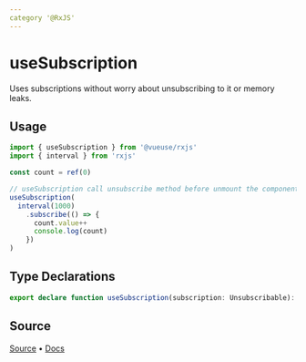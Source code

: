```yaml
---
category '@RxJS'
---
```


# useSubscription

Uses subscriptions without worry about unsubscribing to it or memory leaks.

## Usage

```ts
import { useSubscription } from '@vueuse/rxjs'
import { interval } from 'rxjs'

const count = ref(0)

// useSubscription call unsubscribe method before unmount the component
useSubscription(
  interval(1000)
    .subscribe(() => {
      count.value++
      console.log(count)
    })
)
```


<!--FOOTER_STARTS-->
## Type Declarations

```typescript
export declare function useSubscription(subscription: Unsubscribable): void
```

## Source

[Source](https://github.com/vueuse/vueuse/blob/main/packages/rxjs/useSubscription/index.ts) • [Docs](https://github.com/vueuse/vueuse/blob/main/packages/rxjs/useSubscription/index.md)


<!--FOOTER_ENDS-->

